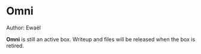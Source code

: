 # Omni

Author: Ewaël

**Omni** is still an active box. Writeup and files will be released when the box is retired.
